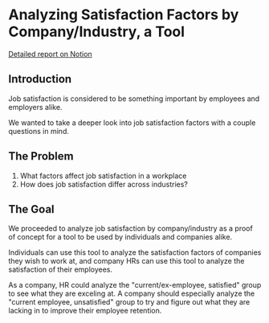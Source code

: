 # Analyzing Satisfaction Factors by Company/Industry, a Tool

[Detailed report on Notion](https://www.notion.so/pogo8/d659d18514fd4ce98a806fe417d58d39)

## **Introduction**

Job satisfaction is considered to be something important by employees and employers alike. 

We wanted to take a deeper look into job satisfaction factors with a couple questions in mind.

## The Problem

1. What factors affect job satisfaction in a workplace
2. How does job satisfaction differ across industries?

## The Goal

We proceeded to analyze job satisfaction by company/industry as a proof of concept for a tool to be used by individuals and companies alike.

Individuals can use this tool to analyze the satisfaction factors of companies they wish to work at, and company HRs can use this tool to analyze the satisfaction of their employees. 

As a company, HR could analyze the "current/ex-employee, satisfied" group to see what they are exceling at. A company should especially analyze the "current employee, unsatisfied" group to try and figure out what they are lacking in to improve their employee retention.